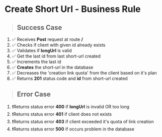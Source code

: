 # Create Short Url - Business Rule

> ## Success Case

1.  ✅ Receives **Post** request at route **/**
2.  ✅ Checks if client with given id already exists
3.  ✅ Validates if **longUrl** is valid
4.  ✅ Get the last id from last short-url created
5.  ✅ Increments the last id
6.  ✅ **Creates** the short-url in the database
7.  ✅ Decreases the 'creation link quota' from the client based on it's plan
8.  ✅ Returns **201** status code and **id** from short-url created

> ## Error Case

1. ❗Returns status error **400** if **longUrl** is invalid OR too long
2. ❗Returns status error **401** if client does not exists
3. ❗Returns status error **403** if client exceeded it's quota of link creation
4. ❗Returns status error **500** if occurs problem in the database
